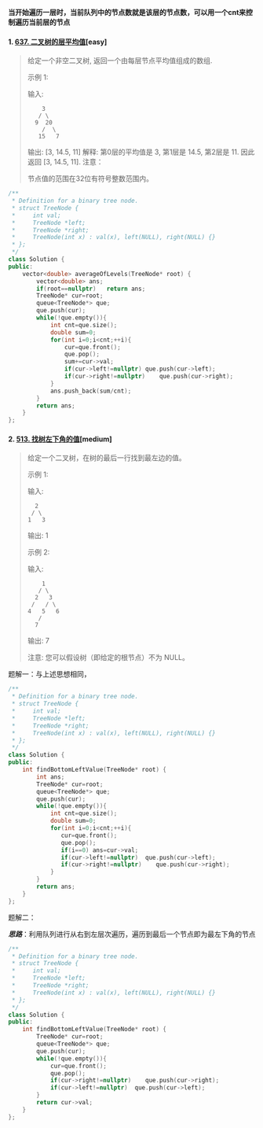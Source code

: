 

**当开始遍历一层时，当前队列中的节点数就是该层的节点数，可以用一个cnt来控制遍历当前层的节点**

#### 1. [637. 二叉树的层平均值](https://leetcode-cn.com/problems/average-of-levels-in-binary-tree/)[easy]

> 给定一个非空二叉树, 返回一个由每层节点平均值组成的数组.
>
> 示例 1:
>
> 输入:
>
> ```input
>     3
>    / \
>   9  20
>     /  \
>    15   7
> ```
>
> 输出: [3, 14.5, 11]
> 解释:
> 第0层的平均值是 3,  第1层是 14.5, 第2层是 11. 因此返回 [3, 14.5, 11].
> 注意：
>
> 节点值的范围在32位有符号整数范围内。
>



```c++
/**
 * Definition for a binary tree node.
 * struct TreeNode {
 *     int val;
 *     TreeNode *left;
 *     TreeNode *right;
 *     TreeNode(int x) : val(x), left(NULL), right(NULL) {}
 * };
 */
class Solution {
public:
    vector<double> averageOfLevels(TreeNode* root) {
        vector<double> ans;
        if(root==nullptr)   return ans;
        TreeNode* cur=root;
        queue<TreeNode*> que;
        que.push(cur);
        while(!que.empty()){
            int cnt=que.size();
            double sum=0;
            for(int i=0;i<cnt;++i){
                cur=que.front();
                que.pop();
                sum+=cur->val;
                if(cur->left!=nullptr) que.push(cur->left);
                if(cur->right!=nullptr)    que.push(cur->right);
            }
            ans.push_back(sum/cnt);
        }
        return ans;
    }
};
```



#### 2. [513. 找树左下角的值](https://leetcode-cn.com/problems/find-bottom-left-tree-value/)[medium]

> 给定一个二叉树，在树的最后一行找到最左边的值。
>
> 示例 1:
>
> 输入:
>
>     	2
>      / \
>     1   3  
> 输出:
> 1
>
>
> 示例 2:
>
> 输入:
>
>         1
>        / \
>       2   3
>      /   / \
>     4   5   6
>        /
>       7
>
> 输出:
> 7
>
> 注意: 您可以假设树（即给定的根节点）不为 NULL。

题解一：与上述思想相同，

```c++
/**
 * Definition for a binary tree node.
 * struct TreeNode {
 *     int val;
 *     TreeNode *left;
 *     TreeNode *right;
 *     TreeNode(int x) : val(x), left(NULL), right(NULL) {}
 * };
 */
class Solution {
public:
    int findBottomLeftValue(TreeNode* root) {
        int ans;
        TreeNode* cur=root;
        queue<TreeNode*> que;
        que.push(cur);
        while(!que.empty()){
            int cnt=que.size();
            double sum=0;
            for(int i=0;i<cnt;++i){
               cur=que.front();
               que.pop();
               if(i==0) ans=cur->val;
               if(cur->left!=nullptr)  que.push(cur->left);
               if(cur->right!=nullptr)    que.push(cur->right);
            }
        }
        return ans;
    }
};
```

题解二：

***思路***：利用队列进行从右到左层次遍历，遍历到最后一个节点即为最左下角的节点

```c++
/**
 * Definition for a binary tree node.
 * struct TreeNode {
 *     int val;
 *     TreeNode *left;
 *     TreeNode *right;
 *     TreeNode(int x) : val(x), left(NULL), right(NULL) {}
 * };
 */
class Solution {
public:
    int findBottomLeftValue(TreeNode* root) {
        TreeNode* cur=root;
        queue<TreeNode*> que;
        que.push(cur);
        while(!que.empty()){
            cur=que.front();
            que.pop();
            if(cur->right!=nullptr)    que.push(cur->right);
            if(cur->left!=nullptr)  que.push(cur->left);
        }
        return cur->val;
    }
};
```

